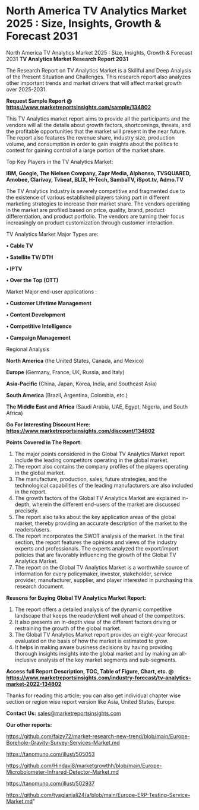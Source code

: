 # North America TV Analytics Market 2025 : Size, Insights, Growth & Forecast 2031
North America TV Analytics Market 2025 : Size, Insights, Growth & Forecast 2031
<strong>TV Analytics Market Research Report 2031</strong>

The Research Report on TV Analytics Market is a Skillful and Deep Analysis of the Present Situation and Challenges. This research report also analyzes other important trends and market drivers that will affect market growth over 2025-2031.

<strong>Request Sample Report @ <a href=https://www.marketreportsinsights.com/sample/134802>https://www.marketreportsinsights.com/sample/134802</a></strong>

This TV Analytics market report aims to provide all the participants and the vendors will all the details about growth factors, shortcomings, threats, and the profitable opportunities that the market will present in the near future. The report also features the revenue share, industry size, production volume, and consumption in order to gain insights about the politics to contest for gaining control of a large portion of the market share.

Top Key Players in the TV Analytics Market:

<strong>IBM, Google, The Nielsen Company, Zapr Media, Alphonso, TVSQUARED, Amobee, Clarivoy, Tvbeat, BLIX, H-Tech, SambaTV, iSpot.tv, Admo.TV</strong>

The TV Analytics Industry is severely competitive and fragmented due to the existence of various established players taking part in different marketing strategies to increase their market share. The vendors operating in the market are profiled based on price, quality, brand, product differentiation, and product portfolio. The vendors are turning their focus increasingly on product customization through customer interaction.

TV Analytics Market Major Types are:

<strong>• Cable TV

• Satellite TV/ DTH

• IPTV

• Over the Top (OTT)</strong>

Market Major end-user applications :

<strong>• Customer Lifetime Management

• Content Development

• Competitive Intelligence

• Campaign Management</strong>

Regional Analysis

</u><strong><b>North America</b></strong> (the United States, Canada, and Mexico)

<strong><b>Europe </b></strong>(Germany, France, UK, Russia, and Italy)

<strong><b>Asia-Pacific</b></strong> (China, Japan, Korea, India, and Southeast Asia)

<strong><b>South America</b></strong> (Brazil, Argentina, Colombia, etc.)

<strong><b>The Middle East and Africa</b></strong> (Saudi Arabia, UAE, Egypt, Nigeria, and South Africa)

<strong>Go For Interesting Discount Here: <a href=https://www.marketreportsinsights.com/discount/134802>https://www.marketreportsinsights.com/discount/134802</a></strong>

<strong>Points Covered in The Report:</strong>
<ol>
  <li>The major points considered in the Global TV Analytics Market report include the leading competitors operating in the global market.</li>
  <li>The report also contains the company profiles of the players operating in the global market.</li>
  <li>The manufacture, production, sales, future strategies, and the technological capabilities of the leading manufacturers are also included in the report.</li>
  <li>The growth factors of the Global TV Analytics Market are explained in-depth, wherein the different end-users of the market are discussed precisely.</li>
  <li>The report also talks about the key application areas of the global market, thereby providing an accurate description of the market to the readers/users.</li>
  <li>The report incorporates the SWOT analysis of the market. In the final section, the report features the opinions and views of the industry experts and professionals. The experts analyzed the export/import policies that are favorably influencing the growth of the Global TV Analytics Market.</li>
  <li>The report on the Global TV Analytics Market is a worthwhile source of information for every policymaker, investor, stakeholder, service provider, manufacturer, supplier, and player interested in purchasing this research document.</li>
</ol>
<strong>Reasons for Buying Global TV Analytics Market Report:</strong>

<ol>
  <li>The report offers a detailed analysis of the dynamic competitive landscape that keeps the reader/client well ahead of the competitors.</li>
  <li>It also presents an in-depth view of the different factors driving or restraining the growth of the global market.</li>
  <li>The Global TV Analytics Market report provides an eight-year forecast evaluated on the basis of how the market is estimated to grow.</li>
  <li>It helps in making aware business decisions by having providing thorough insights insights into the global market and by making an all-inclusive analysis of the key market segments and sub-segments.</li>
</ol>
<strong>Access full Report Description, TOC, Table of Figure, Chart, etc. @ <a href=https://www.marketreportsinsights.com/industry-forecast/tv-analytics-market-2022-134802>https://www.marketreportsinsights.com/industry-forecast/tv-analytics-market-2022-134802</a></strong>


Thanks for reading this article; you can also get individual chapter wise section or region wise report version like Asia, United States, Europe.

<strong>Contact Us:</strong>
sales@marketreportsinsights.com

<strong>Our other reports:</strong>

<a href=https://github.com/faizy72/market-research-new-trend/blob/main/Europe-Borehole-Gravity-Survey-Services-Market.md>https://github.com/faizy72/market-research-new-trend/blob/main/Europe-Borehole-Gravity-Survey-Services-Market.md</a>

<a href=https://tanomuno.com/illust/505053>https://tanomuno.com/illust/505053</a>

<a href=https://github.com/Hindavi8/marketgrowthh/blob/main/Europe-Microbolometer-Infrared-Detector-Market.md>https://github.com/Hindavi8/marketgrowthh/blob/main/Europe-Microbolometer-Infrared-Detector-Market.md</a>

<a href=https://tanomuno.com/illust/502937>https://tanomuno.com/illust/502937</a>

<a href=https://github.com/tyagianjali24/a/blob/main/Europe-ERP-Testing-Service-Market.md>https://github.com/tyagianjali24/a/blob/main/Europe-ERP-Testing-Service-Market.md</a>"
